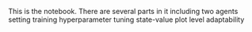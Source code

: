 This is the notebook.
There are several parts in it 
including two agents setting
training
hyperparameter tuning
state-value plot
level adaptability
